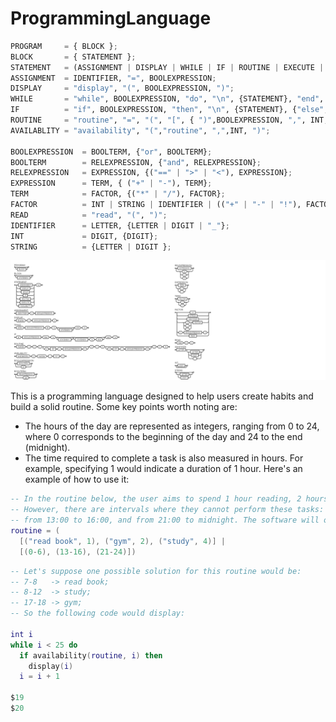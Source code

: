 # ProgrammingLanguage

```python
PROGRAM     = { BLOCK };
BLOCK       = { STATEMENT };
STATEMENT   = (ASSIGNMENT | DISPLAY | WHILE | IF | ROUTINE | EXECUTE | AVAILABLITY), "\n";
ASSIGNMENT  = IDENTIFIER, "=", BOOLEXPRESSION;
DISPLAY     = "display", "(", BOOLEXPRESSION, ")";
WHILE       = "while", BOOLEXPRESSION, "do", "\n", {STATEMENT}, "end", "\n";
IF          = "if", BOOLEXPRESSION, "then", "\n", {STATEMENT}, {"else", "\n", STATEMENT}, "end", "\n";
ROUTINE     = "routine", "=", "(", "[", { ")",BOOLEXPRESSION, ",", INT, "("},"]", "|", "[", { ")",BOOLEXPRESSION, ",", INT, "("}, "]", ")", "\n";
AVAILABLITY = "availability", "(","routine", ",",INT, ")";

BOOLEXPRESSION  = BOOLTERM, {"or", BOOLTERM};
BOOLTERM        = RELEXPRESSION, {"and", RELEXPRESSION};
RELEXPRESSION   = EXPRESSION, {("==" | ">" | "<"), EXPRESSION};
EXPRESSION      = TERM, { ("+" | "-"), TERM};
TERM            = FACTOR, {("*" | "/"), FACTOR};
FACTOR          = INT | STRING | IDENTIFIER | (("+" | "-" | "!"), FACTOR) | "(", BOOLEXPRESSION, ")" | READ;
READ            = "read", "(", ")";
IDENTIFIER      = LETTER, {LETTER | DIGIT | "_"};
INT             = DIGIT, {DIGIT};
STRING          = {LETTER | DIGIT };
```

![EBNF](EBNF2.png)


This is a programming language designed to help users create habits and build a solid routine. Some key points worth noting are:

* The hours of the day are represented as integers, ranging from 0 to 24, where 0 corresponds to the beginning of the day and 24 to the end (midnight).
* The time required to complete a task is also measured in hours. For example, specifying 1 would indicate a duration of 1 hour.
Here's an example of how to use it:


```lua
-- In the routine below, the user aims to spend 1 hour reading, 2 hours at the gym, and 4 hours studying.
-- However, there are intervals where they cannot perform these tasks: from midnight to 6 in the morning,
-- from 13:00 to 16:00, and from 21:00 to midnight. The software will organize the routine to accommodate these hour restrictions.
routine = (
  [("read book", 1), ("gym", 2), ("study", 4)] |
  [(0-6), (13-16), (21-24)])
```

```lua
-- Let's suppose one possible solution for this routine would be:
-- 7-8   -> read book;
-- 8-12  -> study;
-- 17-18 -> gym;
-- So the following code would display:

int i
while i < 25 do
  if availability(routine, i) then
    display(i)
  i = i + 1

$19
$20
```
